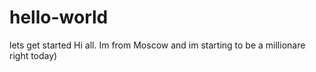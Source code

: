 # hello-world
lets get started
Hi all. Im from Moscow and im starting to be a millionare right today)
